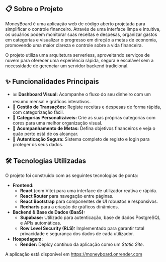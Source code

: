 ## 📋 Sobre o Projeto

MoneyBoard é uma aplicação web de código aberto projetada para simplificar o controle financeiro. Através de uma interface limpa e intuitiva, os usuários podem monitorar suas receitas e despesas, organizar gastos em categorias e visualizar o progresso em direção a metas de economia, promovendo uma maior clareza e controle sobre a vida financeira.

O projeto utiliza uma arquitetura serverless, aproveitando serviços de nuvem para oferecer uma experiência rápida, segura e escalável sem a necessidade de gerenciar um servidor backend tradicional.

## ✨ Funcionalidades Principais

  * 📊 **Dashboard Visual:** Acompanhe o fluxo do seu dinheiro com um resumo mensal e gráficos interativos.
  * 💸 **Gestão de Transações:** Registe receitas e despesas de forma rápida, com categorização fácil.
  * 🎨 **Categorias Personalizáveis:** Crie as suas próprias categorias com cores para uma melhor organização visual.
  * 🎯 **Acompanhamento de Metas:** Defina objetivos financeiros e veja o quão perto está de os alcançar.
  * 🔐 **Autenticação Segura:** Sistema completo de registo e login para proteger os seus dados.

## 🛠️ Tecnologias Utilizadas

O projeto foi construído com as seguintes tecnologias de ponta:

  * **Frontend:**
      * **React** (com Vite) para uma interface de utilizador reativa e rápida.
      * **React Router** para navegação entre páginas.
      * **React Bootstrap** para componentes de UI robustos e responsivos.
      * **Recharts** para a criação de gráficos dinâmicos.
  * **Backend & Base de Dados (BaaS):**
      * **Supabase:** Utilizado para autenticação, base de dados PostgreSQL e APIs automáticas.
      * **Row Level Security (RLS):** Implementado para garantir total privacidade e segurança dos dados de cada utilizador.
  * **Hospedagem:**
      * **Render:** Deploy contínuo da aplicação como um *Static Site*.

A aplicação está disponível em https://moneyboard.onrender.com
